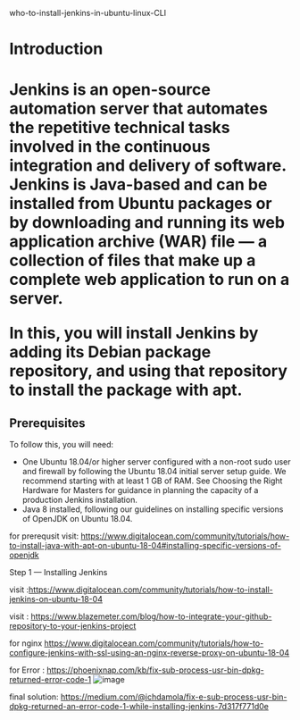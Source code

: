 who-to-install-jenkins-in-ubuntu-linux-CLI

<h1>Introduction<h1>
  
Jenkins is an open-source automation server that automates the repetitive technical tasks involved in the continuous integration and delivery of software. Jenkins is Java-based and can be installed from Ubuntu packages or by downloading and running its web application archive (WAR) file — a collection of files that make up a complete web application to run on a server.

In this, you will install Jenkins by adding its Debian package repository, and using that repository to install the package with apt.

<h2>Prerequisites</h2>
To follow this, you will need:

- One Ubuntu 18.04/or higher server configured with a non-root sudo user and firewall by following the Ubuntu 18.04 initial server setup guide. We recommend starting with at least 1 GB of RAM. See Choosing the Right Hardware for Masters for guidance in planning the capacity of a production Jenkins installation.
- Java 8 installed, following our guidelines on installing specific versions of OpenJDK on Ubuntu 18.04.

for prerequsit visit: https://www.digitalocean.com/community/tutorials/how-to-install-java-with-apt-on-ubuntu-18-04#installing-specific-versions-of-openjdk

Step 1 — Installing Jenkins

visit :https://www.digitalocean.com/community/tutorials/how-to-install-jenkins-on-ubuntu-18-04

visit : https://www.blazemeter.com/blog/how-to-integrate-your-github-repository-to-your-jenkins-project

for nginx https://www.digitalocean.com/community/tutorials/how-to-configure-jenkins-with-ssl-using-an-nginx-reverse-proxy-on-ubuntu-18-04
 

  
  for Error : https://phoenixnap.com/kb/fix-sub-process-usr-bin-dpkg-returned-error-code-1
  ![image](https://user-images.githubusercontent.com/71556060/148529898-ff075401-836c-450d-8ed9-8f2a896fff48.png)

  
final  solution:
  https://medium.com/@ichdamola/fix-e-sub-process-usr-bin-dpkg-returned-an-error-code-1-while-installing-jenkins-7d317f771d0e
